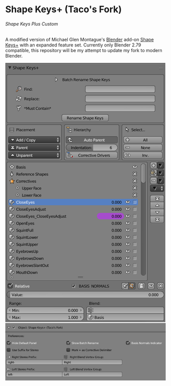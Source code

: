 Shape Keys+ (Taco's Fork)
===========
###### Shape Keys Plus Custom

A modified version of Michael Glen Montague's [Blender](https://www.blender.org/) add-on [Shape Keys+](https://github.com/MichaelGlenMontague/shape_keys_plus) with an expanded feature set.
Currently only Blender 2.79 compatible, this repository will be my attempt to update my fork to modern Blender.

![0|503x812](./screenshot1.png)
![0|686x245](./screenshot2.png)
